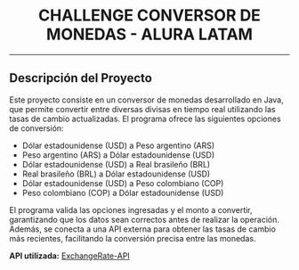 <h1 align="center">CHALLENGE CONVERSOR DE MONEDAS - ALURA LATAM</h1> <hr> 
<h2>Descripción del Proyecto</h2> 
<p> 
  Este proyecto consiste en un conversor de monedas desarrollado en Java, que permite convertir entre diversas divisas en tiempo real 
  utilizando las tasas de cambio actualizadas. El programa ofrece las siguientes opciones de conversión:
</p> 
<ul> 
  <li>Dólar estadounidense (USD) a Peso argentino (ARS)</li> 
  <li>Peso argentino (ARS) a Dólar estadounidense (USD)</li> 
  <li>Dólar estadounidense (USD) a Real brasileño (BRL)</li> 
  <li>Real brasileño (BRL) a Dólar estadounidense (USD)</li> 
  <li>Dólar estadounidense (USD) a Peso colombiano (COP)</li> 
  <li>Peso colombiano (COP) a Dólar estadounidense (USD)</li> 
</ul> 
<p> 
  El programa valida las opciones ingresadas y el monto a convertir, garantizando que los datos sean correctos antes de realizar la operación. Además, se conecta a una API externa para obtener las tasas de cambio más recientes, facilitando la conversión precisa entre las monedas. 
</p> 
<p> 
  <strong>API utilizada:</strong> <a href="https://www.exchangerate-api.com" target="_blank">ExchangeRate-API</a>
</p>
